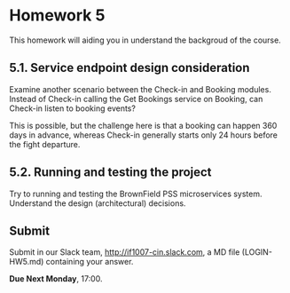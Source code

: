 # Homework 5

This homework will aiding you in understand the backgroud of the course.

## 5.1. Service endpoint design consideration

Examine another scenario between the Check-in and Booking modules. Instead of Check-in calling the Get Bookings service on Booking, can Check-in listen to booking events?

This is possible, but the challenge here is that a booking can happen 360 days in advance, whereas Check-in generally starts only 24 hours before the fight departure.

## 5.2. Running and testing the project

Try to running and testing the BrownField PSS microservices system. Understand the design (architectural) decisions.

## Submit

Submit in our Slack team, http://if1007-cin.slack.com, a MD file (LOGIN-HW5.md) containing your answer.

**Due Next Monday**, 17:00.
